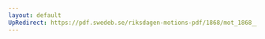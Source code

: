 ```yaml
---
layout: default
UpRedirect: https://pdf.swedeb.se/riksdagen-motions-pdf/1868/mot_1868__fk__00053.pdf
---
```

